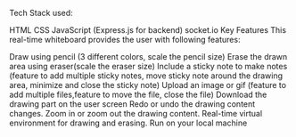 Tech Stack used:

HTML
CSS
JavaScript (Express.js for backend)
socket.io
Key Features This real-time whiteboard provides the user with following features:

Draw using pencil (3 different colors, scale the pencil size)
Erase the drawn area using eraser(scale the eraser size)
Include a sticky note to make notes (feature to add multiple sticky notes, move sticky note around the drawing area, minimize and close the sticky note)
Upload an image or gif (feature to add multiple files,feature to move the file, close the file)
Download the drawing part on the user screen
Redo or undo the drawing content changes.
Zoom in or zoom out the drawing content.
Real-time virtual environment for drawing and erasing.
Run on your local machine
